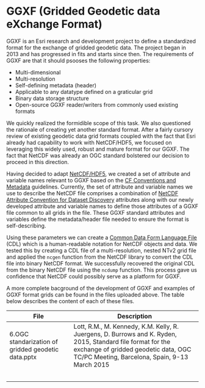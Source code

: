 # GGXF (Gridded Geodetic data eXchange Format)

GGXF is an Esri research and development project to define a standardized format for the exchange of gridded geodetic data. The project began in 2013 and has progressed in fits and starts since then. The requirements of GGXF are that it should psooses the following properties:

- Multi-dimensional
- Multi-resolution
- Self-defining metadata (header)
- Applicable to any datatype defined on a graticular grid
- Binary data storage structure
- Open-source GGXF reader/writers from commonly used existing formats

We quickly realized the formidible scope of this task. We also questioned the rationale of creating yet another standard format. After a fairly cursory review of existing geodetic data grid formats coupled with the fact that Esri already had capability to work with NetCDF/HDF5, we focused on leveraging this widely used, robust and mature format for our GGXF. The fact that NetCDF was already an OGC standard bolstered our decision to proceed in this direction.

Having decided to adapt [NetCDF/HDF5](https://www.unidata.ucar.edu/software/netcdf/), we created a set of attribute and variable names relevant to GGXF based on the [CF Conventions and Metadata](http://cfconventions.org/) guidelines. Currently, the set of attribute and variable names we use to describe the NetCDF file comprises a combination of [NetCDF Attribute Convention for Dataset Discovery](https://www.unidata.ucar.edu/software/netcdf-java/current/metadata/DataDiscoveryAttConvention.html) attributes along with our newly developed attribute and variable names to define those attributes of a GGXF file common to all grids in the file. These GGXF standard attributes and variables define the metadata/header file needed to ensure the format is self-describing.

Using these parameters we can create a [Common Data Form Language File](https://www.unidata.ucar.edu/software/netcdf/workshops/most-recent/nc3model/Cdl.html) (CDL) which is a human-readable notation for NetCDF objects and data. We tested this by creating a CDL file of a multi-resolution, nested NTv2 grid file and applied the `ncgen` function from the NetCDF library to convert the CDL file into binary NetCDF format. We successfully recovered the original CDL from the binary NetCDF file using the `ncdump` function. This process gave us confidence that NetCDF could possibly serve as a platform for GGXF.

A more complete bacground of the development of GGXF and examples of GGXF format grids can be found in the files uploaded above. The table below describes the content of each of these files.

| File                                               | Description                                                                                                                                                                                            |
|----------------------------------------------------|--------------------------------------------------------------------------------------------------------------------------------------------------------------------------------------------------------|
| 6.OGC standarization of gridded geodetic data.pptx | Lott, R.M., M. Kennedy, K.M. Kelly, R. Juergens, D. Burrows and K. Ryden, 2015,  Standard file format for the exchange of gridded geodetic data,  OGC TC/PC Meeting, Barcelona, Spain, 9-13 March 2015 |
|                                                    |                                                                                                                                                                                                        |
|                                                    |                                                                                                                                                                                                        |
|                                                    |                                                                                                                                                                                                        |
|                                                    |                                                                                                                                                                                                        |
|                                                    |                                                                                                                                                                                                        |
